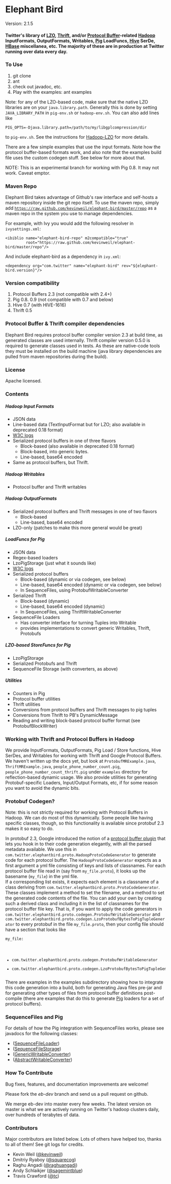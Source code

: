 # Elephant Bird #

Version: 2.1.5

#### Twitter's library of [LZO](http://www.github.com/kevinweil/hadoop-lzo), [Thrift](http://thrift.apache.org/), and/or [Protocol Buffer](http://code.google.com/p/protobuf)-related [Hadoop](http://hadoop.apache.org) InputFormats, OutputFormats, Writables, [Pig](http://pig.apache.org/) LoadFuncs, [Hive](http://hadoop.apache.org/hive) SerDe, [HBase](http://hadoop.apache.org/hbase) miscellanea, etc. The majority of these are in production at Twitter running over data every day. ####

### To Use ###

1. git clone
2. ant
3. check out javadoc, etc.
4. Play with the examples: ant examples

Note: for any of the LZO-based code, make sure that the native LZO libraries are on your `java.library.path`.  Generally this is done by setting `JAVA_LIBRARY_PATH` in
`pig-env.sh` or `hadoop-env.sh`.  You can also add lines like
<code><pre>
PIG_OPTS=-Djava.library.path=/path/to/my/libgplcompression/dir
</pre></code>
to `pig-env.sh`. See the instructions for [Hadoop-LZO](http://www.github.com/kevinweil/hadoop-lzo) for more details.

There are a few simple examples that use the input formats.  Note how the protocol buffer-based
formats work, and also note that the examples build file uses the custom codegen stuff.  See below for
more about that.

NOTE: This is an experimental branch for working with Pig 0.8. It may not work. Caveat emptor.

### Maven Repo

Elephant Bird takes advantage of Github's raw interface and self-hosts a maven repository inside
the git repo itself. To use the maven repo, simply add
<code>https://raw.github.com/kevinweil/elephant-bird/master/repo</code> as a maven repo in the system
you use to manage dependencies.

For example, with Ivy you would add the following resolver in <code>ivysettings.xml</code>:

    <ibiblio name="elephant-bird-repo" m2compatible="true"
             root="https://raw.github.com/kevinweil/elephant-bird/master/repo"/>

And include elephant-bird as a dependency in <code>ivy.xml</code>:

    <dependency org="com.twitter" name="elephant-bird" rev="${elephant-bird.version}"/>

### Version compatibility ###

1. Protocol Buffers 2.3 (not compatible with 2.4+)
2. Pig 0.8. 0.9 (not compatible with 0.7 and below)
4. Hive 0.7 (with HIVE-1616)
5. Thrift 0.5

### Protocol Buffer & Thrift compiler dependencies

Elephant Bird requires protocol buffer compiler version 2.3 at build time, as generated
classes are used internally. Thrift compiler version 0.5.0 is required to generate
classes used in tests. As these are native-code tools they must be installed on the build
machine (java library dependencies are pulled from maven repositories during the build).

### License ###

Apache licensed.

### Contents ###

##### Hadoop Input Formats #####
* JSON data
* Line-based data (TextInputFormat but for LZO; also available in deprecated 0.18 format)
* [W3C logs](http://www.w3.org/TR/WD-logfile.html)
* Serialized protocol buffers in one of three flavors
    * Block-based (also available in deprecated 0.18 format)
    * Block-based, into generic bytes.
    * Line-based, base64 encoded
* Same as protocol buffers, but Thrift.

    
##### Hadoop Writables #####
* Protocol buffer and Thrift writables 

##### Hadoop OutputFormats #####
* Serialized protocol buffers and Thrift messages in one of two flavors
    * Block-based
    * Line-based, base64 encoded
* LZO-only (patches to make this more general would be great)


##### LoadFuncs for Pig #####
* JSON data
* Regex-based loaders
* LzoPigStorage (just what it sounds like)
* [W3C logs](http://www.w3.org/TR/WD-logfile.html)
* Serialized protocol buffers
    * Block-based (dynamic or via codegen, see below)
    * Line-based, base64 encoded (dynamic or via codegen, see below)
    * In SequenceFiles, using ProtobufWritableConverter
* Serialized Thrift
    * Block-based (dynamic)
    * Line-based, base64 encoded (dynamic)
    * In SequenceFiles, using ThriftWritableConverter
* SequenceFile Loaders
    * Has converter interface for turning Tuples into Writable
    * provides implementations to convert generic Writables, Thrift, Protobufs

##### LZO-based StoreFuncs for Pig #####
* LzoPigStorage
* Serialized Protobufs and Thrift 
* SequenceFile Storage (with converters, as above)
    
##### Utilities #####
* Counters in Pig
* Protocol buffer utilities
* Thrift utilities
* Conversions from protocol buffers and Thrift messages to pig tuples
* Conversions from Thrift to PB's DynamicMessage
* Reading and writing block-based protocol buffer format (see ProtobufBlockWriter)

### Working with Thrift and Protocol Buffers in Hadoop ###

We provide InputFormats, OutputFormats, Pig Load / Store functions, Hive SerDes,
and Writables for working with Thrift and Google Protocol Buffers. 
We haven't written up the docs yet, but look at `ProtobufMRExample.java`, `ThriftMRExample.java`, `people_phone_number_count.pig`, `people_phone_number_count_thrift.pig` under `examples` directory for reflection-based dynamic usage.
We also provide utilities for generating Protobuf-specific Loaders, Input/Output Formats, etc, if for some reason you want to avoid
the dynamic bits.

### Protobuf Codegen? ###

Note: this is not strictly required for working with Protocol Buffers in Hadoop. We can do most of this dynamically.
Some people like having specific classes, though, so this functionality is available since protobuf 2.3 makes it so easy to do.

In protobuf 2.3, Google introduced the notion of a [protocol buffer plugin](http://code.google.com/apis/protocolbuffers/docs/reference/cpp/google.protobuf.compiler.plugin.pb.html) that 
lets you hook in to their code generation elegantly, with all the parsed metadata available.  We use this in 
`com.twitter.elephantbird.proto.HadoopProtoCodeGenerator` to generate code for each protocol buffer.  The 
`HadoopProtoCodeGenerator` expects as a first argument a yml file consisting of keys and lists of classnames.  For each
protocol buffer file read in (say from `my_file.proto`), it looks up the basename (`my_file`) in the yml file.  
If a corresponding list exists, it expects each element is a classname of a class deriving from `com.twitter.elephantbird.proto.ProtoCodeGenerator`.  These classes implement
a method to set the filename, and a method to set the generated code contents of the file.  You can add your own by creating
such a derived class and including it in the list of classnames for the protocol buffer file key.  That is, if you want
to apply the code generators in `com.twitter.elephantbird.proto.codegen.ProtobufWritableGenerator` and 
`com.twitter.elephantbird.proto.codegen.LzoProtobufBytesToPigTupleGenerator` to every protobuf in the
file `my_file.proto`, then your config file should have a section that looks like
<code><pre>
my_file:
  - com.twitter.elephantbird.proto.codegen.ProtobufWritableGenerator
  - com.twitter.elephantbird.proto.codegen.LzoProtobufBytesToPigTupleGenerator
</pre></code>

There are examples in the examples subdirectory showing how to integrate this code generation into a build, both for generating Java files pre-jar and for generating other types of files from protocol buffer definitions post-compile (there are examples that do this to generate [Pig](http://hadoop.apache.org/pig) loaders for a set of protocol buffers).  

### SequenceFiles and Pig ###

For details of how the Pig integration with SequenceFiles works, please see javadocs for the following classes:
* ([SequenceFileLoader](https://github.com/kevinweil/elephant-bird/blob/master/src/java/com/twitter/elephantbird/pig/load/SequenceFileLoader.java))
* ([SequenceFileStorage](https://github.com/kevinweil/elephant-bird/blob/master/src/java/com/twitter/elephantbird/pig/store/SequenceFileStorage.java))
* ([GenericWritableConverter](https://github.com/kevinweil/elephant-bird/blob/master/src/java/com/twitter/elephantbird/pig/util/GenericWritableConverter.java))
* ([AbstractWritableConverter](https://github.com/kevinweil/elephant-bird/blob/master/src/java/com/twitter/elephantbird/pig/util/AbstractWritableConverter.java))


### How To Contribute ###

Bug fixes, features, and documentation improvements are welcome!

Please fork the *eb-dev* branch and send us a pull request on github.

We merge eb-dev into master every few weeks. The latest version on master is what we are actively running on Twitter's hadoop clusters daily, over hundreds of terabytes of data.


### Contributors ###

Major contributors are listed below. Lots of others have helped too, thanks to all of them!
See git logs for credits.

* Kevin Weil ([@kevinweil](http://twitter.com/kevinweil))
* Dmitriy Ryaboy ([@squarecog](http://twitter.com/squarecog))
* Raghu Angadi ([@raghuangadi](http://twitter.com/raghuangadi))
* Andy Schlaikjer ([@sagemintblue](http://twitter.com/sagemintblue))
* Travis Crawford ([@tc](http://twitter.com/tc))
